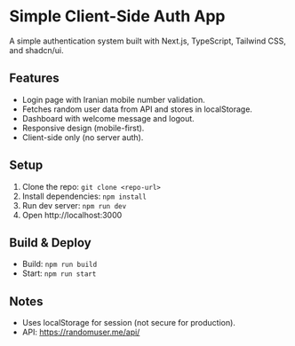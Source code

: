 # Simple Client-Side Auth App

A simple authentication system built with Next.js, TypeScript, Tailwind CSS, and shadcn/ui.

## Features
- Login page with Iranian mobile number validation.
- Fetches random user data from API and stores in localStorage.
- Dashboard with welcome message and logout.
- Responsive design (mobile-first).
- Client-side only (no server auth).

## Setup
1. Clone the repo: `git clone <repo-url>`
2. Install dependencies: `npm install`
3. Run dev server: `npm run dev`
4. Open http://localhost:3000

## Build & Deploy
- Build: `npm run build`
- Start: `npm run start`

## Notes
- Uses localStorage for session (not secure for production).
- API: https://randomuser.me/api/